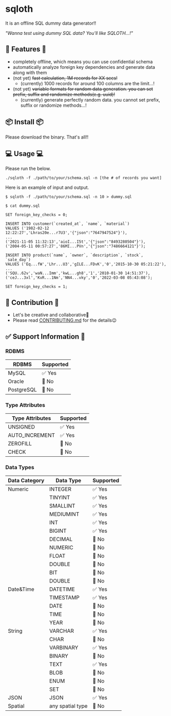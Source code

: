 
# sqloth
It is an offline SQL dummy data generator!!

*"Wanna test using dummy SQL data? You'll like SQLOTH...!"*
## 🎉 Features 🎉
- completely offline, which means you can use confidential schema
- automatically analyze foreign key dependencies and generate data along with them
- (not yet) ~~fast calculation, 1M records for XX secs!~~
  - (currently) 1000 records for around 100 columns are the limit...!
- (not yet) ~~variable formats for random data generation. you can set prefix, suffix and randomize methods(e.g. uuid)!~~
  - (currently) generate perfectly random data. you cannot set prefix, suffix or randomize methods...!
## 📦 Install 📦
Please download the binary. That's all!!
## 💻 Usage 💻
Please run the below.

```./sqloth -f ./path/to/your/schema.sql -n [the # of records you want]```

Here is an example of input and output.

```
$ sqloth -f ./path/to/your/schema.sql -n 10 > dummy.sql

$ cat dummy.sql

SET foreign_key_checks = 0;

INSERT INTO customer(`created_at`, `name`, `material`)
VALUES ('1982-02-12 12:22:27','Lhras20e...r7U3','{"json":"7647947524"}'),
...
('2021-11-05 11:32:13','aioI...I5t','{"json":"8493280504"}'),
('2004-05-11 00:57:27','86MI...PVn','{"json":"7486664121"}');

INSERT INTO product(`name`, `owner`, `description`, `stock`, `sale_day`)
VALUES ('Eq...fW','Lhr...U3','gILE...FDvK','0','2015-10-30 05:21:22'),
...
('SQU..62v','waN...Imm','kwL...gh8','1','2010-01-30 14:51:37'),
('ceJ...3xl','KvR...1Nm','NN4...vky','0','2022-03-08 05:43:08');

SET foreign_key_checks = 1;
```
## 🌟 Contribution 🌟
- Let's be creative and collaborative👶
- Please read [CONTRIBUTING.md](https://github.com/canalun/sqloth/blob/main/CONTRIBUTING.md) for the details😉

## ✅ Support Information 🚫
### RDBMS
| RDBMS | Supported |
| --- | --- |
| MySQL | ✅ Yes |
| Oracle | 🚫 No |
| PostgreSQL | 🚫 No |

### Type Attributes
| Type Attributes | Supported |
| --- | --- |
| UNSIGNED | ✅ Yes |
| AUTO_INCREMENT | ✅ Yes |
| ZEROFILL | 🚫 No |
| CHECK | 🚫 No |

### Data Types
| Data Category | Data Type | Supported |
| --- | --- | --- |
| Numeric | INTEGER | ✅ Yes |
|  | TINYINT | ✅ Yes |
|  | SMALLINT | ✅ Yes |
|  | MEDIUMINT | ✅ Yes |
|  | INT | ✅ Yes |
|  | BIGINT | ✅ Yes |
|  | DECIMAL | 🚫 No |
|  | NUMERIC | 🚫 No |
|  | FLOAT | 🚫 No |
|  | DOUBLE | 🚫 No |
|  | BIT | 🚫 No |
|  | DOUBLE | 🚫 No |
| Date&Time | DATETIME | ✅ Yes |
|  | TIMESTAMP | ✅ Yes |
|  | DATE | 🚫 No |
|  | TIME | 🚫 No |
|  | YEAR | 🚫 No |
| String | VARCHAR | ✅ Yes |
|  | CHAR | 🚫 No |
|  | VARBINARY | ✅ Yes |
|  | BINARY | 🚫 No |
|  | TEXT | ✅ Yes |
|  | BLOB | 🚫 No |
|  | ENUM | 🚫 No |
|  | SET | 🚫 No |
| JSON | JSON | ✅ Yes |
| Spatial | any spatial type | 🚫 No |


